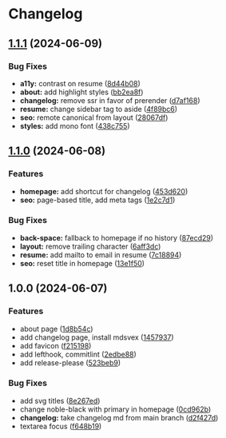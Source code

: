 # Changelog

## [1.1.1](https://github.com/kettei-sproutty/personal-website/compare/v1.1.0...v1.1.1) (2024-06-09)


### Bug Fixes

* **a11y:** contrast on resume ([8d44b08](https://github.com/kettei-sproutty/personal-website/commit/8d44b0846ae6caa630f115c2b87e19ff03e30c59))
* **about:** add highlight styles ([bb2ea8f](https://github.com/kettei-sproutty/personal-website/commit/bb2ea8f47475d85b3a7c3598027bf0869a777800))
* **changelog:** remove ssr in favor of prerender ([d7af168](https://github.com/kettei-sproutty/personal-website/commit/d7af16858099c5839b182c9ec87a54da8d9b458c))
* **resume:** change sidebar tag to aside ([4f89bc6](https://github.com/kettei-sproutty/personal-website/commit/4f89bc65f5e8c174dd432aa97211d500d072e8aa))
* **seo:** remote canonical from layout ([28067df](https://github.com/kettei-sproutty/personal-website/commit/28067df75fc4c9dcb511c58ab720413fbcd53fd1))
* **styles:** add mono font ([438c755](https://github.com/kettei-sproutty/personal-website/commit/438c7559a2d86b7fa8b38046e6adc3290c2c69ee))

## [1.1.0](https://github.com/kettei-sproutty/personal-website/compare/v1.0.0...v1.1.0) (2024-06-08)


### Features

* **homepage:** add shortcut for changelog ([453d620](https://github.com/kettei-sproutty/personal-website/commit/453d620b7cb7b7988f9eff820d2236450aa0332d))
* **seo:** page-based title, add meta tags ([1e2c7d1](https://github.com/kettei-sproutty/personal-website/commit/1e2c7d119adaf874f5876bf221cfc786f0c93bc1))


### Bug Fixes

* **back-space:** fallback to homepage if no history ([87ecd29](https://github.com/kettei-sproutty/personal-website/commit/87ecd2907163bfa4a614764ccef5bcf572efe2e7))
* **layout:** remove trailing character ([6aff3dc](https://github.com/kettei-sproutty/personal-website/commit/6aff3dcdbbaa42e6bf7942a542d527304fbdcc86))
* **resume:** add mailto to email in resume ([7c18894](https://github.com/kettei-sproutty/personal-website/commit/7c18894269b735d4f0f160626dff4024282eea7c))
* **seo:** reset title in homepage ([13e1f50](https://github.com/kettei-sproutty/personal-website/commit/13e1f5039ed3d888fee8c6757fbddbf8c117c315))

## 1.0.0 (2024-06-07)


### Features

* about page ([1d8b54c](https://github.com/kettei-sproutty/personal-website/commit/1d8b54c4d91bef158a1fa022ab611eb8c95a5b2b))
* add changelog page, install mdsvex ([1457937](https://github.com/kettei-sproutty/personal-website/commit/1457937b5cbfd1ba00aa5b5db864489ee84f019d))
* add favicon ([f215198](https://github.com/kettei-sproutty/personal-website/commit/f215198ffa5be950ba50aba2a33444f227a28644))
* add lefthook, commitlint ([2edbe88](https://github.com/kettei-sproutty/personal-website/commit/2edbe8877b7affa032620ee3d51c481bfdcfb461))
* add release-please ([523beb9](https://github.com/kettei-sproutty/personal-website/commit/523beb95e0802cd5ec274ebddc702fd0fbb12f6b))


### Bug Fixes

* add svg titles ([8e267ed](https://github.com/kettei-sproutty/personal-website/commit/8e267edd1c590cc5e50f470b59d3e57541b221d9))
* change noble-black with primary in homepage ([0cd962b](https://github.com/kettei-sproutty/personal-website/commit/0cd962bdde5ea44d15cc8c0c03ead89b32d302df))
* **changelog:** take changelog md from main branch ([d2f427d](https://github.com/kettei-sproutty/personal-website/commit/d2f427dc65134c1c588fab7fb906e58733118c92))
* textarea focus ([f648b19](https://github.com/kettei-sproutty/personal-website/commit/f648b1974d6ecbd29845d8dc62eb855c38766ade))
